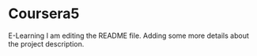 # Coursera5
E-Learning
I am editing the README file. Adding some more details about the project description.

